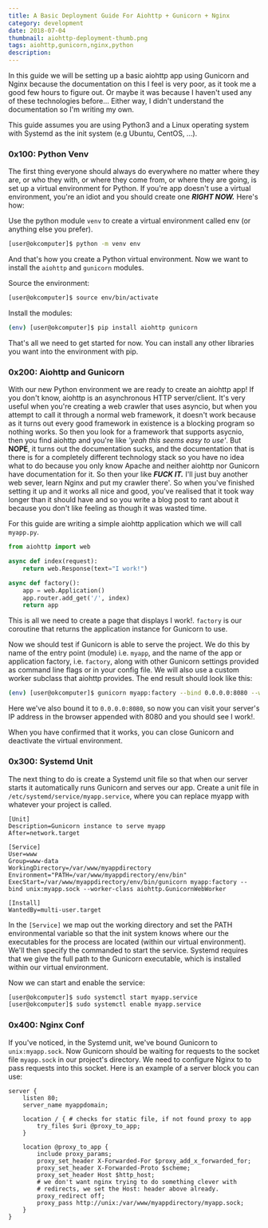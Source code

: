 ```yaml
---
title: A Basic Deployment Guide For Aiohttp + Gunicorn + Nginx
category: development
date: 2018-07-04
thumbnail: aiohttp-deployment-thumb.png
tags: aiohttp,gunicorn,nginx,python
description:
---
```


In this guide we will be setting up a basic aiohttp app using Gunicorn and Nginx because the documentation on this I feel is very poor, as it took me a good few hours to figure out. Or maybe it was because I haven't used any of these technologies before... Either way, I didn't understand the documentation so I'm writing my own.

This guide assumes you are using Python3 and a Linux operating system with Systemd as the init system (e.g Ubuntu, CentOS, ...).

### 0x100: Python Venv

The first thing everyone should always do everywhere no matter where they are, or who they with, or where they come from, or where they are going, is set up a virtual environment for Python. If you're app doesn't use a virtual environment, you're an idiot and you should create one ***RIGHT NOW.*** Here's how:

Use the python module `venv` to create a virtual environment called env (or anything else you prefer).

```bash
[user@okcomputer]$ python -m venv env
```

And that's how you create a Python virtual environment. Now we want to install the `aiohttp` and `gunicorn` modules.

Source the environment:

```bash
[user@okcomputer]$ source env/bin/activate
```

Install the modules:

```bash
(env) [user@okcomputer]$ pip install aiohttp gunicorn
```

That's all we need to get started for now. You can install any other libraries you want into the environment with pip.

### 0x200: Aiohttp and Gunicorn

With our new Python environment we are ready to create an aiohttp app! If you don't know, aiohttp is an asynchronous HTTP server/client. It's very useful when you're creating a web crawler that uses asyncio, but when you attempt to call it through a normal web framework, it doesn't work because as it turns out every good framework in existence is a blocking program so nothing works. So then you look for a framework that supports asycnio, then you find aiohttp and you're like *'yeah this seems easy to use'*. But **NOPE**, it turns out the documentation sucks, and the documentation that is there is for a completely different technology stack so you have no idea what to do because you only know Apache and neither aiohttp nor Gunicorn have documentation for it. So then your like ***FUCK IT.*** I'll just buy another web sever, learn Nginx and put my crawler there'. So when you've finished setting it up and it works all nice and good, you've realised that it took way longer than it should have and so you write a blog post to rant about it because you don't like feeling as though it was wasted time.

For this guide are writing a simple aiohttp application which we will call `myapp.py`.

```python
from aiohttp import web

async def index(request):
    return web.Response(text="I work!")

async def factory():
    app = web.Application()
    app.router.add_get('/', index)
    return app
```

This is all we need to create a page that displays I work!. `factory` is our coroutine that returns the application instance for Gunicorn to use.

Now we should test if Gunicorn is able to serve the project. We do this by name of the entry point (module) i.e. `myapp`, and the name of the app or application factory, i.e. `factory`, along with other Gunicorn settings provided as command line flags or in your config file. We will also use a custom worker subclass that aiohttp provides. The end result should look like this:

```bash
(env) [user@okcomputer]$ gunicorn myapp:factory --bind 0.0.0.0:8080 --worker-class aiohttp.GunicornWebWorker
```

Here we've also bound it to `0.0.0.0:8080`, so now you can visit your server's IP address in the browser appended with 8080 and you should see I work!.

When you have confirmed that it works, you can close Gunicorn and deactivate the virtual environment.

### 0x300: Systemd Unit

The next thing to do is create a Systemd unit file so that when our server starts it automatically runs Gunicorn and serves our app. Create a unit file in `/etc/systemd/service/myapp.service`, where you can replace myapp with whatever your project is called.

```
[Unit]
Description=Gunicorn instance to serve myapp
After=network.target

[Service]
User=www
Group=www-data
WorkingDirectory=/var/www/myappdirectory
Environment="PATH=/var/www/myappdirectory/env/bin"
ExecStart=/var/www/myappdirectory/env/bin/gunicorn myapp:factory --bind unix:myapp.sock --worker-class aiohttp.GunicornWebWorker

[Install]
WantedBy=multi-user.target
```

In the `[Service]` we map out the working directory and set the PATH environmental variable so that the init system knows where our the executables for the process are located (within our virtual environment). We'll then specify the commanded to start the service. Systemd requires that we give the full path to the Gunicorn executable, which is installed within our virtual environment.

Now we can start and enable the service:

```bash
[user@okcomputer]$ sudo systemctl start myapp.service
[user@okcomputer]$ sudo systemctl enable myapp.service
```

### 0x400: Nginx Conf

If you've noticed, in the Systemd unit, we've bound Gunicorn to `unix:myapp.sock`. Now Gunicorn should be waiting for requests to the socket file `myapp.sock` in our project's directory. We need to configure Nginx to to pass requests into this socket. Here is an example of a server block you can use:

```
server {
    listen 80;
    server_name myappdomain;

    location / { # checks for static file, if not found proxy to app
        try_files $uri @proxy_to_app;
    }

    location @proxy_to_app {
        include proxy_params;
        proxy_set_header X-Forwarded-For $proxy_add_x_forwarded_for;
        proxy_set_header X-Forwarded-Proto $scheme;
        proxy_set_header Host $http_host;
        # we don't want nginx trying to do something clever with
        # redirects, we set the Host: header above already.
        proxy_redirect off;
        proxy_pass http://unix:/var/www/myappdirectory/myapp.sock;
    }
}
```
